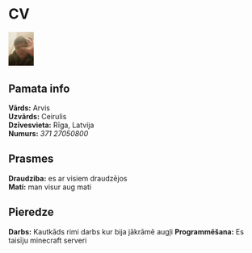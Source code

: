 # **CV**  
<img src="Renart.jpg" width="10%">

## **Pamata info**  
**Vārds:** Arvis      
**Uzvārds:** Ceirulis  
**Dzīvesvieta:** Rīga, Latvija  
**Numurs:** *371 27050800*  
## **Prasmes**  
**Draudziba:** es ar visiem draudzējos  
**Mati:** man visur aug mati
## **Pieredze**  
**Darbs:** Kautkāds rimi darbs kur bija jākrāmē augļi
**Programmēšana:** Es taisīju minecraft serveri
